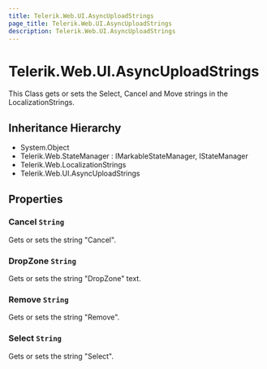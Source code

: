 ```yaml
---
title: Telerik.Web.UI.AsyncUploadStrings
page_title: Telerik.Web.UI.AsyncUploadStrings
description: Telerik.Web.UI.AsyncUploadStrings
---
```


# Telerik.Web.UI.AsyncUploadStrings

This Class gets or sets the Select, Cancel and Move strings in the LocalizationStrings.

## Inheritance Hierarchy

* System.Object
* Telerik.Web.StateManager : IMarkableStateManager, IStateManager
* Telerik.Web.LocalizationStrings
* Telerik.Web.UI.AsyncUploadStrings

## Properties

###  Cancel `String`

Gets or sets the string "Cancel".

###  DropZone `String`

Gets or sets the string "DropZone" text.

###  Remove `String`

Gets or sets the string "Remove".

###  Select `String`

Gets or sets the string "Select".

